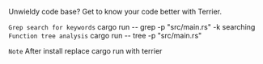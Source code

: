 Unwieldy code base? Get to know your code better with Terrier.

`Grep search for keywords` cargo run -- grep -p "src/main.rs" -k searching
`Function tree analysis`   cargo run -- tree -p "src/main.rs"

`Note` After install replace cargo run with terrier